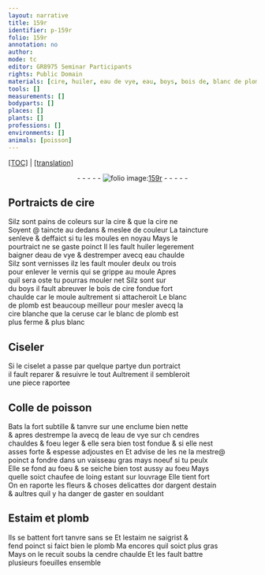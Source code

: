 ```yaml
---
layout: narrative
title: 159r
identifier: p-159r
folio: 159r
annotation: no
author:
mode: tc
editor: GR8975 Seminar Participants
rights: Public Domain
materials: [cire, huiler, eau de vye, eau, boys, bois de, blanc de plomb, cire blanche, ceruse, Colle de poisson, cendres, or, argent, estain, Estaim, plomb, estaim, cendre]
tools: []
measurements: []
bodyparts: []
places: []
plants: []
professions: []
environments: []
animals: [poisson]
---
```


<p><a href="{{ site.baseurl }}/diplomatic/">[TOC]</a> | <a href="{{ site.baseurl }}/texts/p-159r_tl/" target="_blank">[translation]</a></p><div class="folio" align="center">- - - - - <a href="http://gallica.bnf.fr/ark:/12148/btv1b10500001g/f323.item.r=" target="_blank"><img src="https://cu-mkp.github.io/2017-workshop-edition/assets/photo-icon.png" alt="folio image: " style="display:inline-block; margin-bottom:-3px;"/>159r</a> - - - - - </div>  
  

## Portraicts de <span class="m">cire</span>

 
Silz sont pains de coleurs sur la <span class="m">cire</span> & que la <span class="m">cire</span> ne<br/> Soyent @ taincte au dedans & meslee de couleur La taincture<br/> senleve & deffaict si tu les moules en noyau Mays le<br/> pourtraict ne se gaste poinct Il les fault <span class="m">huiler</span> legerement<br/> baigner d<span class="m">eau de vye</span> & destremper avecq <span class="m">eau</span> chaulde<br/> Silz sont vernisses ilz les fault mouler deulx ou trois<br/> pour enlever le vernis qui se grippe au moule Apres<br/> quil sera oste tu pourras mouler net Silz sont sur<br/> du <span class="m">boys</span> il fault abreuver le <span class="m">bois de</span> <span class="m">cire</span> fondue fort<br/> chaulde car le moule aultrement si attacheroit Le <span class="m">blanc<br/> de plomb</span> est beaucoup meilleur pour mesler avecq la<br/> <span class="m">cire blanche</span> que la <span class="m">ceruse</span> car le <span class="m">blanc de plomb</span> est<br/> plus ferme & plus blanc
 
 
  

##  Ciseler

 
Si le ciselet a passe par quelque partye dun portraict<br/> il fault reparer & resuivre le tout Aultrement il sembleroit<br/> une piece raportee
 
 
  

##  <span class="m">Colle de <span class="al">poisson</span></span>

 
Bats la fort subtille & tanvre sur une enclume bien nette<br/> & apres destrempe la avecq de l<span class="m">eau de vye</span> sur <span class="del">ch</span> <span class="m">cendres</span><br/> chauldes & foeu leger & elle sera bien tost fondue & si elle nest<br/> asses forte & espesse adjoustes en Et advise de <span class="del">les</span> ne la mestre@<br/> poinct a fondre dans un vaisseau gras mays noeuf si tu peulx<br/> Elle se fond au foeu & se seiche bien tost aussy au foeu Mays<br/> quelle soict chaufee de loing estant sur louvrage Elle tient fort<br/> On en raporte les fleurs & choses delicattes d<span class="m">or</span> d<span class="m">argent</span> d<span class="m">estain</span><br/> & aultres quil y ha danger de gaster en souldant
 
 
  

##  <span class="m">Estaim</span> et <span class="m">plomb</span>

 
Ils se battent fort tanvre <span class="del">sans se</span> Et l<span class="m">estaim</span> ne saigrist &<br/> fend poinct si faict bien le <span class="m">plomb</span> <span class="del">Ma</span> encores quil soict plus gras<br/> Mays on le recuit soubs la <span class="m">cendre</span> chaulde Et les fault battre<br/> plusieurs foeuilles ensemble
 
